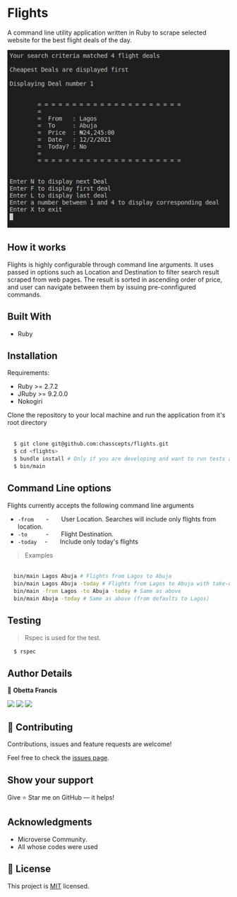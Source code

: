 # Flights

A command line utility application written in Ruby to scrape selected website for the best flight deals of the day.

![screenshot](./app_screenshot.png)

## How it works

Flights is highly configurable through command line arguments. It uses passed in options such as Location and Destination to filter search result scraped from web pages. The result is  sorted in ascending order of price, and user can navigate between them by issuing pre-connfigured commands.

## Built With

- Ruby

## Installation

Requirements:

- Ruby >= 2.7.2
- JRuby >= 9.2.0.0
- Nokogiri

Clone the repository to your local machine and run the application from it's root directory

```bash

  $ git clone git@github.com:chasscepts/flights.git
  $ cd <flights>
  $ bundle install # Only if you are developing and want to run tests and linters
  $ bin/main

```

## Command Line options

Flights currently accepts the following command line arguments

- `-from`  -  User Location. Searches will include only flights from location.
- `-to`   -  Flight Destination.
- `-today`  -  Include only today's flights

>Examples
```bash

  bin/main Lagos Abuja # Flights from Lagos to Abuja
  bin/main Lagos Abuja -today # Flights from Lagos to Abuja with take-off date of today
  bin/main -from Lagos -to Abuja -today # Same as above
  bin/main Abuja -today # Same as above (from defaults to Lagos)

```

## Testing
> Rspec is used for the test.
```bash
  $ rspec
```

## Author Details

👤 **Obetta Francis**

[![](https://img.shields.io/badge/GitHub-100000?style=for-the-badge&logo=github&logoColor=white)](https://github.com/chasscepts) [![](https://img.shields.io/badge/Twitter-1DA1F2?style=for-the-badge&logo=twitter&logoColor=white)](https://twitter.com/ofChass) [![](https://img.shields.io/badge/LinkedIn-0077B5?style=for-the-badge&logo=linkedin&logoColor=white)](https://www.linkedin.com/in/francis-obetta-4033b71bb/)

## 🤝 Contributing

Contributions, issues and feature requests are welcome!

Feel free to check the [issues page](https://github.com/chasscepts/flights/issues).

## Show your support

Give ⭐ Star me on GitHub — it helps!

## Acknowledgments

- Microverse Community.
- All whose codes were used

## 📝 License

This project is [MIT](./LICENSE) licensed.
